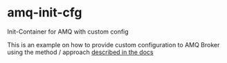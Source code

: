 # amq-init-cfg
Init-Container for AMQ with custom config

This is an example on how to provide custom configuration to AMQ Broker using the method / approach [described in the docs](https://access.redhat.com/documentation/en-us/red_hat_amq/2020.q4/html-single/deploying_amq_broker_on_openshift/index#proc-br-specifying-custom-init-container_broker-ocp)
